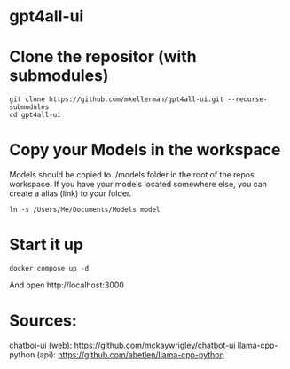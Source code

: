 # gpt4all-ui
 
# Clone the repositor (with submodules)

```
git clone https://github.com/mkellerman/gpt4all-ui.git --recurse-submodules
cd gpt4all-ui
```

# Copy your Models in the workspace

Models should be copied to ./models folder in the root of the repos workspace. If you have your models located somewhere else, you can create a alias (link) to your folder.

```
ln -s /Users/Me/Documents/Models model
```

# Start it up

```
docker compose up -d
```

And open http://localhost:3000

# Sources:

chatboi-ui (web): https://github.com/mckaywrigley/chatbot-ui
llama-cpp-python (api): https://github.com/abetlen/llama-cpp-python